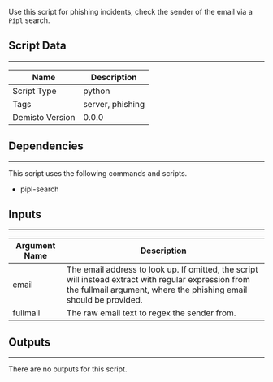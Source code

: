 Use this script for phishing incidents, check the sender of the email via a `Pipl` search.
## Script Data
---

| **Name** | **Description** |
| --- | --- |
| Script Type | python |
| Tags | server, phishing |
| Demisto Version | 0.0.0 |

## Dependencies
---
This script uses the following commands and scripts.
* pipl-search

## Inputs
---

| **Argument Name** | **Description** |
| --- | --- |
| email | The email address to look up. If omitted, the script will instead extract with regular expression from the fullmail argument, where the phishing email should be provided. |
| fullmail | The raw email text to regex the sender from. |

## Outputs
---
There are no outputs for this script.
